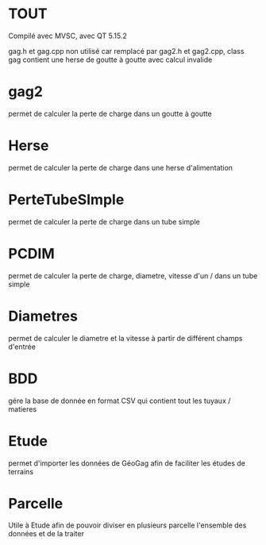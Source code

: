 # TOUT
Compilé avec MVSC, avec QT 5.15.2

gag.h et gag.cpp non utilisé car remplacé par gag2.h et gag2.cpp, class gag contient une herse de goutte à goutte avec calcul invalide

# gag2

permet de calculer la perte de charge dans un goutte à goutte

# Herse

permet de calculer la perte de charge dans une herse d'alimentation

# PerteTubeSImple

permet de calculer la perte de charge dans un tube simple

# PCDIM

permet de calculer la perte de charge, diametre, vitesse d'un / dans un tube simple 

# Diametres

permet de calculer le diametre et la vitesse à partir de différent champs d'entrée

# BDD

gére la base de donnée en format CSV qui contient tout les tuyaux / matieres

# Etude

permet d'importer les données de GéoGag afin de faciliter les études de terrains

# Parcelle

Utile à Etude afin de pouvoir diviser en plusieurs parcelle l'ensemble des données et de la traiter
